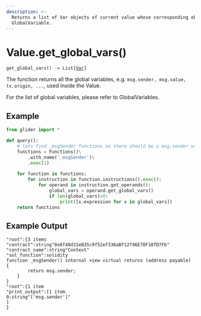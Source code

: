```yaml
---
description: >-
  Returns a list of Var objects of current value whose corresponding object is a
  GlobalVariable.
---
```


# Value.get\_global\_vars()

`get_global_vars() -> List[`[`Var`](var/)`]`

The function returns all the global variables, e.g. `msg.sender, msg.value, tx.origin, ...`, used inside the Value.

For the list of global variables, please refer to GlobalVariables.

## Example

```python
from glider import *

def query():
	# lets find _msgSender functions as there should be a msg.sender usage
	functions = Functions()\
		.with_name('_msgSender')\
		.exec(1)
	
	for function in functions:
		for instruction in function.instructions().exec():
			for operand in instruction.get_operands():
				global_vars = operand.get_global_vars()
				if len(global_vars)>0:
					print([x.expression for x in global_vars])
	return functions

```

## Example Output

```solidity
"root":{3 items
"contract":string"0x6f48d31eB35c9f52ef336aBf12f46E78F18fD7Fb"
"contract_name":string"Context"
"sol_function":solidity
function _msgSender() internal view virtual returns (address payable) {
        return msg.sender;
    }
}
"root":{1 item
"print_output":[1 item
0:string"['msg.sender']"
]
}
```
